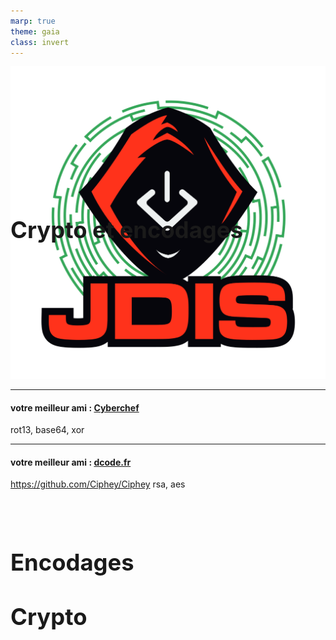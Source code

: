 ```yaml
---
marp: true
theme: gaia
class: invert
---
```



# Crypto et encodages

![bg right:25% fit](../Images/logo_jdis.png)
<style scoped>h1 {font-size: 260%;position:absolute; margin:25% 0;}</style>


---
<!-- paginate: true -->
# Encodages
#### votre meilleur ami : [Cyberchef]( https://gchq.github.io/CyberChef/ )

rot13, base64, xor



--- 
# Crypto
#### votre meilleur ami : [dcode.fr]( https://www.dcode.fr/ )
https://github.com/Ciphey/Ciphey
rsa, aes
